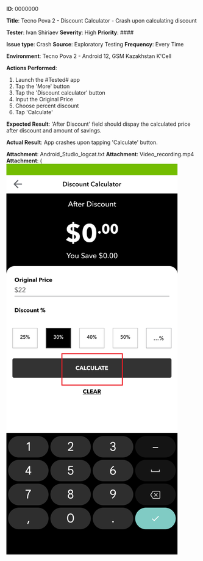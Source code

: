 **ID**: 0000000

**Title**: Tecno Pova 2 - Discount Calculator - Crash upon calculating discount

**Tester**: Ivan Shiriaev
**Severity**: High
**Priority**: ####

**Issue type**: Crash
**Source**: Exploratory Testing
**Frequency**: Every Time

**Environment**: Tecno Pova 2 - Android 12, GSM Kazakhstan K'Cell

**Actions Performed**:

1. Launch the #Tested# app
2. Tap the 'More' button
3. Tap the 'Discount calculator' button
4. Input the Original Price
5. Choose percent discount
6. Tap 'Calculate'

**Expected Result**:
'After Discount' field should dispay the calculated price after discount and amount of savings.

**Actual Result**:
App crashes upon tapping 'Calculate' button.

**Attachment**: Android_Studio_logcat.txt
**Attachment**: Video_recording.mp4
**Attachment**:
(![Screenshot_Attachment.jpg](https://github.com/IvanSoregashi/IvanSoregashi/blob/main/assets/Bug0000000_Screenshot.png "Screenshot")

